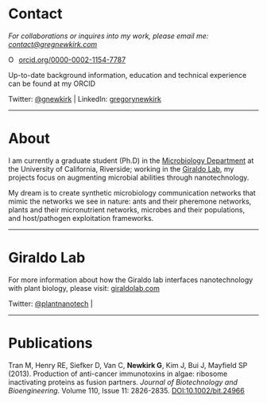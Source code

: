 # Contact
*For collaborations or inquires into my work, please email me: contact@gregnewkirk.com*

<div itemscope itemtype="https://schema.org/Person"><a itemprop="sameAs" content="https://orcid.org/0000-0002-1154-7787" href="https://orcid.org/0000-0002-1154-7787" target="orcid.widget" rel="noopener noreferrer" style="vertical-align:top;"><img src="https://orcid.org/sites/default/files/images/orcid_16x16.png" style="width:1em;margin-right:.5em;" alt="ORCID iD icon">orcid.org/0000-0002-1154-7787</a></div>

Up-to-date background information, education and technical experience can be found at my ORCID

Twitter: [@gnewkirk](https://twitter.com/gnewkirk) | LinkedIn: [gregorynewkirk](https://www.linkedin.com/in/gregorynewkirk/)

---

# About
I am currently a graduate student (Ph.D) in the [Microbiology Department](http://microbiology.ucr.edu/) at the University of California, Riverside; working in the [Giraldo Lab](http://giraldolab.com/), my projects focus on augmenting microbial abilities through nanotechnology. 

My dream is to create synthetic microbiology communication networks that mimic the networks we see in nature: ants and their pheremone networks, plants and their micronutrient networks, microbes and their populations, and host/pathogen exploitation frameworks.

---

# Giraldo Lab

For more information about how the Giraldo lab interfaces nanotechnology with plant biology, please visit: [giraldolab.com](http://giraldolab.com/)

Twitter: [@plantnanotech](https://twitter.com/plantnanotech) |

---

# Publications
Tran M, Henry RE, Siefker D, Van C, **Newkirk G**, Kim J, Bui J, Mayfield SP (2013). Production of anti-cancer immunotoxins in algae: ribosome inactivating proteins as fusion partners. *Journal of Biotechnology and Bioengineering*. Volume 110, Issue 11: 2826-2835. [DOI:10.1002/bit.24966](https://paperpile.com/app/p/eabde6a9-2c69-0274-98a4-895e53552434)
